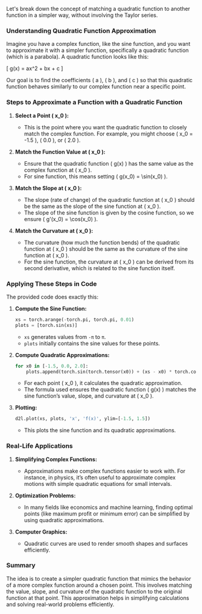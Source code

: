 Let's break down the concept of matching a quadratic function to another function in a simpler way, without involving the Taylor series.

### Understanding Quadratic Function Approximation

Imagine you have a complex function, like the sine function, and you want to approximate it with a simpler function, specifically a quadratic function (which is a parabola). A quadratic function looks like this:

\[ g(x) = ax^2 + bx + c \]

Our goal is to find the coefficients \( a \), \( b \), and \( c \) so that this quadratic function behaves similarly to our complex function near a specific point. 

### Steps to Approximate a Function with a Quadratic Function

1. **Select a Point \( x_0 \):**
   - This is the point where you want the quadratic function to closely match the complex function. For example, you might choose \( x_0 = -1.5 \), \( 0.0 \), or \( 2.0 \).

2. **Match the Function Value at \( x_0 \):**
   - Ensure that the quadratic function \( g(x) \) has the same value as the complex function at \( x_0 \). 
   - For sine function, this means setting \( g(x_0) = \sin(x_0) \).

3. **Match the Slope at \( x_0 \):**
   - The slope (rate of change) of the quadratic function at \( x_0 \) should be the same as the slope of the sine function at \( x_0 \). 
   - The slope of the sine function is given by the cosine function, so we ensure \( g'(x_0) = \cos(x_0) \).

4. **Match the Curvature at \( x_0 \):**
   - The curvature (how much the function bends) of the quadratic function at \( x_0 \) should be the same as the curvature of the sine function at \( x_0 \).
   - For the sine function, the curvature at \( x_0 \) can be derived from its second derivative, which is related to the sine function itself.

### Applying These Steps in Code

The provided code does exactly this:

1. **Compute the Sine Function:**
   ```python
   xs = torch.arange(-torch.pi, torch.pi, 0.01)
   plots = [torch.sin(xs)]
   ```
   - `xs` generates values from `-π` to `π`.
   - `plots` initially contains the sine values for these points.

2. **Compute Quadratic Approximations:**
   ```python
   for x0 in [-1.5, 0.0, 2.0]:
       plots.append(torch.sin(torch.tensor(x0)) + (xs - x0) * torch.cos(torch.tensor(x0)) - (xs - x0)**2 * torch.sin(torch.tensor(x0)) / 2)
   ```
   - For each point \( x_0 \), it calculates the quadratic approximation.
   - The formula used ensures the quadratic function \( g(x) \) matches the sine function’s value, slope, and curvature at \( x_0 \).

3. **Plotting:**
   ```python
   d2l.plot(xs, plots, 'x', 'f(x)', ylim=[-1.5, 1.5])
   ```
   - This plots the sine function and its quadratic approximations.

### Real-Life Applications

1. **Simplifying Complex Functions:**
   - Approximations make complex functions easier to work with. For instance, in physics, it’s often useful to approximate complex motions with simple quadratic equations for small intervals.

2. **Optimization Problems:**
   - In many fields like economics and machine learning, finding optimal points (like maximum profit or minimum error) can be simplified by using quadratic approximations.

3. **Computer Graphics:**
   - Quadratic curves are used to render smooth shapes and surfaces efficiently.

### Summary

The idea is to create a simpler quadratic function that mimics the behavior of a more complex function around a chosen point. This involves matching the value, slope, and curvature of the quadratic function to the original function at that point. This approximation helps in simplifying calculations and solving real-world problems efficiently.